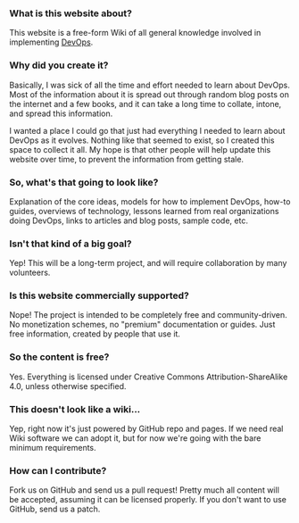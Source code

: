 ### What is this website about?
   This website is a free-form Wiki of all general knowledge involved in implementing [DevOps].

### Why did you create it?
   Basically, I was sick of all the time and effort needed to learn about DevOps. Most of the information about it is spread out through random blog posts on the internet and a few books, and it can take a long time to collate, intone, and spread this information.

   I wanted a place I could go that just had everything I needed to learn about DevOps as it evolves. Nothing like that seemed to exist, so I created this space to collect it all. My hope is that other people will help update this website over time, to prevent the information from getting stale.

### So, what's that going to look like?
   Explanation of the core ideas, models for how to implement DevOps, how-to guides, overviews of technology, lessons learned from real organizations doing DevOps, links to articles and blog posts, sample code, etc.

### Isn't that kind of a big goal?
   Yep! This will be a long-term project, and will require collaboration by many volunteers.

### Is this website commercially supported?
   Nope! The project is intended to be completely free and community-driven. No monetization schemes, no "premium" documentation or guides. Just free information, created by people that use it.

### So the content is free?
   Yes. Everything is licensed under Creative Commons Attribution-ShareAlike 4.0, unless otherwise specified.

### This doesn't look like a wiki...
   Yep, right now it's just powered by GitHub repo and pages. If we need real Wiki software we can adopt it, but for now we're going with the bare minimum requirements.

### How can I contribute?
   Fork us on GitHub and send us a pull request! Pretty much all content will be accepted, assuming it can be licensed properly. If you don't want to use GitHub, send us a patch.

[DevOps]: what-is-devops.md
